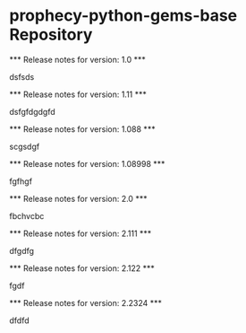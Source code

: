 # prophecy-python-gems-base Repository

*** Release notes for version: 1.0 ***

dsfsds

*** Release notes for version: 1.11 ***

dsfgfdgdgfd

*** Release notes for version: 1.088 ***

scgsdgf

*** Release notes for version: 1.08998 ***

fgfhgf

*** Release notes for version: 2.0 ***

fbchvcbc

*** Release notes for version: 2.111 ***

dfgdfg

*** Release notes for version: 2.122 ***

fgdf

*** Release notes for version: 2.2324 ***

dfdfd